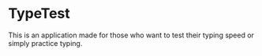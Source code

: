 # TypeTest
This is an application made for those who want to test their typing speed or simply practice typing.
